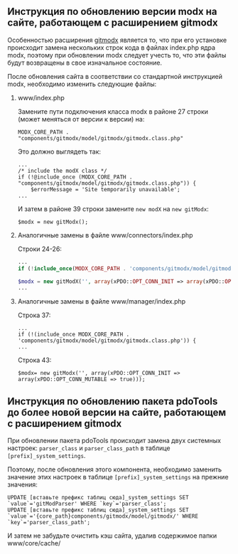 ## Инструкция по обновлению версии modx на сайте, работающем с расширением gitmodx

Особенностью расширения [gitmodx](http://github.com/azernov/gitmodx) является то, что при его
установке происходит замена нескольких строк кода в файлах index.php ядра modx, поэтому при обновлении modx
следует учесть то, что эти файлы будут возвращены в свое изначальное состояние.

После обновления сайта в соответствии со стандартной инструкцией modx, необходимо изменить следующие файлы:

1. www/index.php

    Замените пути подключения класса modx в районе 27 строки (может меняться от версии к версии) на:
    ```
    MODX_CORE_PATH . "components/gitmodx/model/gitmodx/gitmodx.class.php"
    ```

    Это должно выглядеть так:
    ```
    ...
    /* include the modX class */
    if (!@include_once (MODX_CORE_PATH . "components/gitmodx/model/gitmodx/gitmodx.class.php")) {
        $errorMessage = 'Site temporarily unavailable';
    ...
    ```

    И затем в районе 39 строки замените `new modX` на `new gitModx`:
    ```
    $modx = new gitModx();
    ```

2. Аналогичные замены в файле www/connectors/index.php

    Строки 24-26:
    ```php
    ...
    if (!include_once(MODX_CORE_PATH . 'components/gitmodx/model/gitmodx/gitmodx.class.php')) die();

    $modx = new gitModX('', array(xPDO::OPT_CONN_INIT => array(xPDO::OPT_CONN_MUTABLE => true)));
    ...
    ```

3. Аналогичные замены в файле www/manager/index.php

    Строка 37:
    ```
    ...
    if (!(include_once MODX_CORE_PATH . 'components/gitmodx/model/gitmodx/gitmodx.class.php')) {
    ...
    ```

    Строка 43:
    ```
    $modx= new gitModx('', array(xPDO::OPT_CONN_INIT => array(xPDO::OPT_CONN_MUTABLE => true)));
    ```



## Инструкция по обновлению пакета pdoTools до более новой версии на сайте, работающем с расширением gitmodx

При обновлении пакета pdoTools происходит замена двух системных настроек: `parser_class` и `parser_class_path` в
таблице `[prefix]_system_settings`.

Поэтому, после обновления этого компонента, необходимо заменить значение этих настроек в таблице `[prefix]_system_settings`
на прежние значения:

```
UPDATE [вставьте префикс таблиц сюда]_system_settings SET `value`='gitModParser' WHERE `key`='parser_class';
UPDATE [вставьте префикс таблиц сюда]_system_settings SET `value`='{core_path}components/gitmodx/model/gitmodx/' WHERE `key`='parser_class_path';
```

И затем не забудьте очистить кэш сайта, удалив содержимое папки www/core/cache/